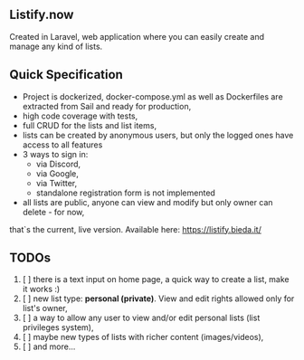 ## Listify.now

Created in Laravel, web application where you can easily create and manage any kind of lists.

## Quick Specification
- Project is dockerized, docker-compose.yml as well as Dockerfiles are extracted from Sail and ready for production,
- high code coverage with tests,
- full CRUD for the lists and list items,
- lists can be created by anonymous users, but only the logged ones have access to all features
- 3 ways to sign in:
  - via Discord,
  - via Google,
  - via Twitter,
  - standalone registration form is not implemented
- all lists are public, anyone can view and modify but only owner can delete - for now,

that`s the current, live version. Available here: https://listify.bieda.it/

## TODOs
1. [ ] there is a text input on home page, a quick way to create a list, make it works :)
2. [ ] new list type: <strong>personal (private)</strong>. View and edit rights allowed only for list's owner,
3. [ ] a way to allow any user to view and/or edit personal lists (list privileges system),
4. [ ] maybe new types of lists with richer content (images/videos),
5. [ ] and more...
